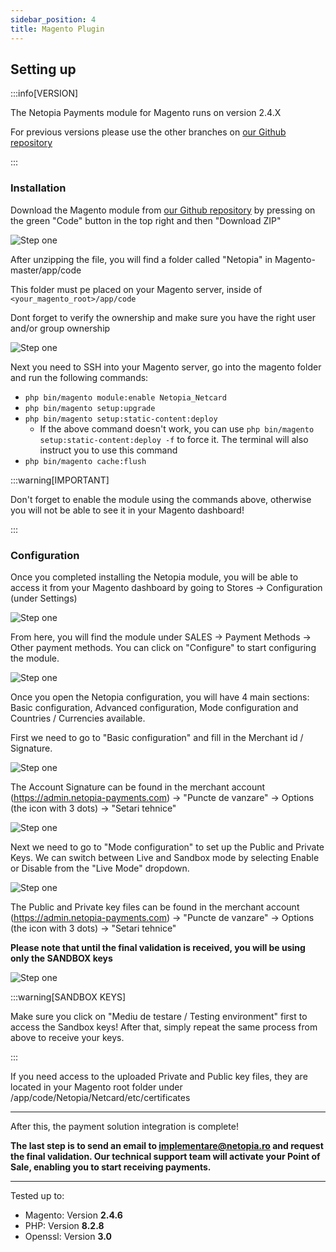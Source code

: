 ```yaml
---
sidebar_position: 4
title: Magento Plugin
---
```


## Setting up

:::info[VERSION]

The Netopia Payments module for Magento runs on version 2.4.X

For previous versions please use the other branches on [our Github repository](https://github.com/mobilpay/Magento)

:::

### Installation

Download the Magento module from [our Github repository](https://github.com/mobilpay/Magento) by pressing on the green "Code" button in the top right and then "Download ZIP"

![Step one](../../static/img/magento/magento-plugin-1.png)

After unzipping the file, you will find a folder called "Netopia" in Magento-master/app/code

This folder must pe placed on your Magento server, inside of `<your_magento_root>/app/code`

Dont forget to verify the ownership and make sure you have the right user and/or group ownership

![Step one](../../static/img/magento/magento-plugin-2.png)

Next you need to SSH into your Magento server, go into the magento folder and run the following commands:

- `php bin/magento module:enable Netopia_Netcard`
- `php bin/magento setup:upgrade`
- `php bin/magento setup:static-content:deploy`
    * If the above command doesn't work, you can use `php bin/magento setup:static-content:deploy -f` to force it. The terminal will also instruct you to use this command
- `php bin/magento cache:flush`

:::warning[IMPORTANT]

Don't forget to enable the module using the commands above, otherwise you will not be able to see it in your Magento dashboard!

:::

### Configuration

Once you completed installing the Netopia module, you will be able to access it from your Magento dashboard by going to Stores -> Configuration (under Settings)

![Step one](../../static/img/magento/magento-plugin-3.png)

From here, you will find the module under SALES -> Payment Methods -> Other payment methods. You can click on "Configure" to start configuring the module.

![Step one](../../static/img/magento/magento-plugin-4.png)

Once you open the Netopia configuration, you will have 4 main sections: Basic configuration, Advanced configuration, Mode configuration and Countries / Currencies available.

First we need to go to "Basic configuration" and fill in the Merchant id / Signature.

![Step one](../../static/img/magento/magento-plugin-5.png)

The Account Signature can be found in the merchant account (https://admin.netopia-payments.com) → "Puncte de vanzare" → Options (the icon with 3 dots) → "Setari tehnice"

![Step one](../../static/img/magento/magento-plugin-6.png)

Next we need to go to "Mode configuration" to set up the Public and Private Keys. We can switch between Live and Sandbox mode by selecting Enable or Disable from the "Live Mode" dropdown.

![Step one](../../static/img/magento/magento-plugin-7.png)

The Public and Private key files can be found in the merchant account (https://admin.netopia-payments.com) → "Puncte de vanzare" → Options (the icon with 3 dots) → "Setari tehnice"

**Please note that until the final validation is received, you will be using only the SANDBOX keys**

![Step one](../../static/img/magento/magento-plugin-6.png)

:::warning[SANDBOX KEYS]

Make sure you click on "Mediu de testare / Testing environment" first to access the Sandbox keys! After that, simply repeat the same process from above to receive your keys.

:::

If you need access to the uploaded Private and Public key files, they are located in your Magento root folder under /app/code/Netopia/Netcard/etc/certificates

---

After this, the payment solution integration is complete!

**The last step is to send an email to implementare@netopia.ro and request the final validation. Our technical support team will activate your Point of Sale, enabling you to start receiving payments.**

---

Tested up to:

- Magento: Version **2.4.6**
- PHP: Version **8.2.8**
- Openssl: Version **3.0**

